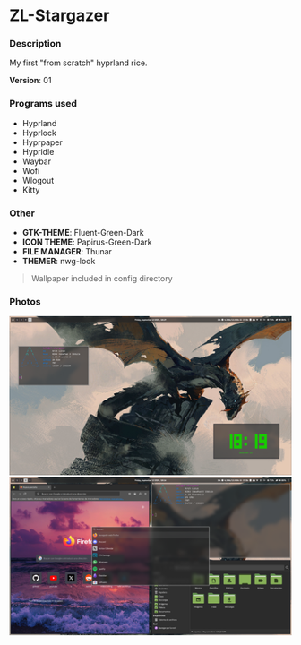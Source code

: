 # ZL-Stargazer

### Description

My first "from scratch" hyprland rice.

**Version**: 01

### Programs used

- Hyprland
- Hyprlock
- Hyprpaper
- Hypridle
- Waybar
- Wofi
- Wlogout
- Kitty

### Other

- **GTK-THEME**: Fluent-Green-Dark
- **ICON THEME**: Papirus-Green-Dark
- **FILE MANAGER**: Thunar
- **THEMER**: nwg-look
> Wallpaper included in config directory

### Photos
![](./media/screenshot2.png)
![](./media/screenshot.png)
